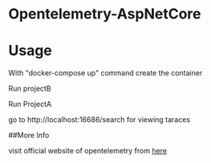 # Opentelemetry-AspNetCore

<h1>Usage </h1>

With "docker-compose up" command create the container  

Run projectB  

Run ProjectA  

go to http://localhost:16686/search for viewing taraces

##More Info

visit official website of opentelemetry from [here](https://opentelemetry.io/)